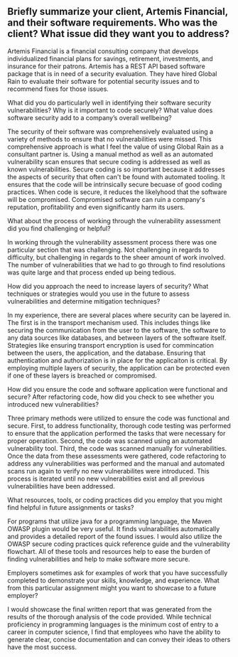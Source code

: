 <h2>Briefly summarize your client, Artemis Financial, and their software requirements. Who was the client? What issue did they want you to address?</h2>

 Artemis Financial is a financial consulting company that develops individualized financial plans for savings, retirement, investments, and insurance for their patrons.  Artemis has a REST API based software package that is in need of a security evaluation.  They have hired Global Rain to evaluate their software for potential security issues and to recommend fixes for those issues.

What did you do particularly well in identifying their software security vulnerabilities? Why is it important to code securely? What value does software security add to a company’s overall wellbeing?

The security of their software was comprehensively evaluated using a variety of methods to ensure that no vulnerabilities were missed. This comprehensive approach is what I feel the value of using Global Rain as a consultant partner is. Using a manual method as well as an automated vulnerability scan ensures that secure coding is addressed as well as known vulnerabilities. Secure coding is so important because it addresses the aspects of security that often can't be found with automated tooling. It ensures that the code will be intrinsically secure becuase of good coding practices. When code is secure, it reduces the likelyhood that the software will be compromised.  Compromised software can ruin a company's reputation, profitability and even significantly harm its users.

What about the process of working through the vulnerability assessment did you find challenging or helpful?

In working through the vulnerability assessment process there was one particular section that was challenging. Not challenging in regards to difficulty, but challenging in regards to the sheer amount of work involved. The number of vulnerabilities that we had to go through to find resolutions was quite large and that process ended up being tedious.

How did you approach the need to increase layers of security? What techniques or strategies would you use in the future to assess vulnerabilities and determine mitigation techniques?

In my experience, there are several places where security can be layered in. The first is in the transport mechanism used. This includes things like securing the communication from the user to the software, the software to any data sources like databases, and between layers of the software itself.  Strategies like ensuring transport encryption is used for commincation between the users, the application, and the database.  Ensuring that authentication and authorization is in place for the applicaiton is critical.  By employing multiple layers of security, the application can be protected even if one of these layers is breached or compromised.

How did you ensure the code and software application were functional and secure? After refactoring code, how did you check to see whether you introduced new vulnerabilities?

Three primary methods were utilized to ensure the code was functional and secure.  First, to address functionality, thorough code testing was performed to ensure that the application performed the tasks that were necessary for proper operation.  Second, the code was scanned using an automated vulnerability tool. Third, the code was scanned manually for vulnerabilities.  Once the data from these assessments were gathered, code refactoring to address any vulnerabilities was performed and the manual and automated scans run again to verify no new vulnerabilites were introduced.  This process is iterated until no new vulnerabilities exist and all previous vulnerabilities have been addressed.

What resources, tools, or coding practices did you employ that you might find helpful in future assignments or tasks?

For programs that utilize java for a programming language, the Maven OWASP plugin would be very useful. It finds vulnarabilities automatically and provides a detailed report of the found issues.  I would also utilize the OWASP secure coding practices quick reference guide and the vulnerability flowchart. All of these tools and resources help to ease the burden of finding vulnerabilities and help to make software more secure.

Employers sometimes ask for examples of work that you have successfully completed to demonstrate your skills, knowledge, and experience. What from this particular assignment might you want to showcase to a future employer?

I would showcase the final written report that was generated from the results of the thorough analysis of the code provided.  While technical proficiency in programming languages is the minimum cost of entry to a career in computer science, I find that employees who have the ability to generate clear, concise documentation and can convey their ideas to others have the most success.